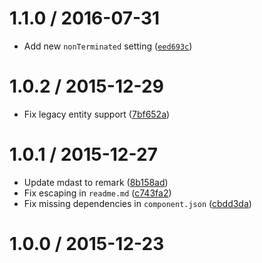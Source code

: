 <!--remark setext-->

<!--lint disable no-multiple-toplevel-headings -->

1.1.0 / 2016-07-31
==================

*   Add new `nonTerminated` setting ([`eed693c`](https://github.com/wooorm/parse-entities/commit/eed693c))

1.0.2 / 2015-12-29
==================

*   Fix legacy entity support ([7bf652a](https://github.com/wooorm/parse-entities/commit/7bf652a))

1.0.1 / 2015-12-27
==================

*   Update mdast to remark ([8b158ad](https://github.com/wooorm/parse-entities/commit/8b158ad))
*   Fix escaping in `readme.md` ([c743fa2](https://github.com/wooorm/parse-entities/commit/c743fa2))
*   Fix missing dependencies in `component.json` ([cbdd3da](https://github.com/wooorm/parse-entities/commit/cbdd3da))

1.0.0 / 2015-12-23
==================
